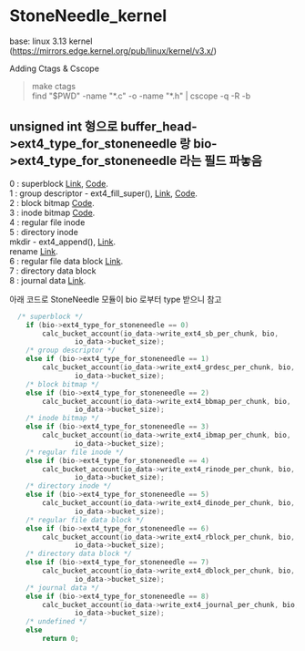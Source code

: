 # StoneNeedle_kernel
base: linux 3.13 kernel (https://mirrors.edge.kernel.org/pub/linux/kernel/v3.x/)



Adding Ctags & Cscope
>make ctags  
>find "$PWD" -name "\*.c" -o -name "\*.h" | cscope -q -R -b




## unsigned int 형으로 buffer_head->ext4_type_for_stoneneedle 랑 bio->ext4_type_for_stoneneedle 라는 필드 파놓음  

0 : superblock  [Link](https://github.com/ghdud4006/StoneNeedle_kernel/commit/1ee82346958eb81c3f16a5c5bc866d25c15a4cb4), [Code](https://github.com/ghdud4006/StoneNeedle_kernel/commit/e38b5aa7e66d32e354f4b95a5cb3961fe04b4641).  
1 : group descriptor - ext4_fill_super(), [Link](https://github.com/ghdud4006/StoneNeedle_kernel/commit/63201855d557eeeeb517d77cb8af3356cc2a74e1), [Code](https://github.com/ghdud4006/StoneNeedle_kernel/commit/0116d24a361fad7b0e443bc5a07510bf20b1ea1d).   
2 : block bitmap  [Code](https://github.com/ghdud4006/StoneNeedle_kernel/commit/a509d7b2b2f54de477d54c820ff70ac1dd67bc99).  
3 : inode bitmap  [Code](https://github.com/ghdud4006/StoneNeedle_kernel/commit/681e51e636ea4414a68501d0af2bae63558d5a3b).  
4 : regular file inode  
5 : directory inode  
	mkdir - ext4_append(), [Link](https://github.com/ghdud4006/StoneNeedle_kernel/commit/da4d07ea899a574496dbb9af0be3a76ecd6b1bc0).  
	rename [Link](https://github.com/ghdud4006/StoneNeedle_kernel/commit/9dd949242784af2f2f0d4ad1fe1a74b74713d003).  
6 : regular file data block [Link](https://github.com/ghdud4006/StoneNeedle_kernel/commit/908ae75dcfbb3f0a6047739f4a41e36a9a814778).  
7 : directory data block  
8 : journal data  [Link](https://github.com/ghdud4006/StoneNeedle_kernel/commit/1df8117167be910fa8e952d6aba9b4071818bbed).

아래 코드로 StoneNeedle 모듈이 bio 로부터 type 받으니 참고  

```c
  /* superblock */
  	if (bio->ext4_type_for_stoneneedle == 0)
		calc_bucket_account(io_data->write_ext4_sb_per_chunk, bio,
			    io_data->bucket_size);
	/* group descriptor */
	else if (bio->ext4_type_for_stoneneedle == 1) 
		calc_bucket_account(io_data->write_ext4_grdesc_per_chunk, bio,
			    io_data->bucket_size);	
	/* block bitmap */
	else if (bio->ext4_type_for_stoneneedle == 2) 
		calc_bucket_account(io_data->write_ext4_bbmap_per_chunk, bio,
			    io_data->bucket_size);
	/* inode bitmap */
	else if (bio->ext4_type_for_stoneneedle == 3) 
		calc_bucket_account(io_data->write_ext4_ibmap_per_chunk, bio,
			    io_data->bucket_size);
	/* regular file inode */
	else if (bio->ext4_type_for_stoneneedle == 4) 
		calc_bucket_account(io_data->write_ext4_rinode_per_chunk, bio,
			    io_data->bucket_size);
	/* directory inode */
	else if (bio->ext4_type_for_stoneneedle == 5) 
		calc_bucket_account(io_data->write_ext4_dinode_per_chunk, bio,
			    io_data->bucket_size);
	/* regular file data block */
	else if (bio->ext4_type_for_stoneneedle == 6) 
		calc_bucket_account(io_data->write_ext4_rblock_per_chunk, bio,
			    io_data->bucket_size);
	/* directory data block */
	else if (bio->ext4_type_for_stoneneedle == 7) 
		calc_bucket_account(io_data->write_ext4_dblock_per_chunk, bio,
			    io_data->bucket_size);
	/* journal data */
	else if (bio->ext4_type_for_stoneneedle == 8) 
		calc_bucket_account(io_data->write_ext4_journal_per_chunk, bio,
			    io_data->bucket_size);
	/* undefined */
	else  
		return 0;
```
